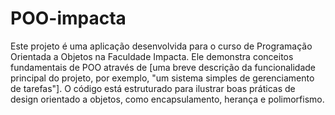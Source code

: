 # POO-impacta
Este projeto é uma aplicação desenvolvida para o curso de Programação Orientada a Objetos na Faculdade Impacta. Ele demonstra conceitos fundamentais de POO através de [uma breve descrição da funcionalidade principal do projeto, por exemplo, "um sistema simples de gerenciamento de tarefas"]. O código está estruturado para ilustrar boas práticas de design orientado a objetos, como encapsulamento, herança e polimorfismo.

